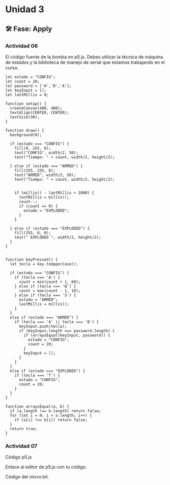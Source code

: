 # Unidad 3


## 🛠 Fase: Apply

### Actividad 06

El código fuente de la bomba en p5.js. Debes utilizar la técnica de máquina de estados y la biblioteca de manejo de serial que estamos trabajando en el curso.

```
let estado = "CONFIG";   
let count = 20;                    
let password = ['A','B','A'];
let keyInput = [];
let lastMillis = 0;

function setup() {
  createCanvas(400, 400);
  textAlign(CENTER, CENTER);
  textSize(30);
}

function draw() {
  background(0);

  if (estado === "CONFIG") {
    fill(0, 255, 0);
    text("CONFIG", width/2, 50);
    text("Tiempo: " + count, width/2, height/2);

  } else if (estado === "ARMED") {
    fill(255, 255, 0);
    text("ARMED", width/2, 50);
    text("Tiempo: " + count, width/2, height/2);

  
    if (millis() - lastMillis > 1000) {
      lastMillis = millis();
      count--;
      if (count <= 0) {
        estado = "EXPLODED";
      }
    }

  } else if (estado === "EXPLODED") {
    fill(255, 0, 0);
    text(" EXPLODED ", width/2, height/2);
  }
}


function keyPressed() {
  let tecla = key.toUpperCase();  

  if (estado === "CONFIG") {
    if (tecla === 'A') {
      count = min(count + 1, 60);
    } else if (tecla === 'B') {
      count = max(count - 1, 10);
    } else if (tecla === 'S') {
      estado = "ARMED";
      lastMillis = millis();
    }
  }
  else if (estado === "ARMED") {
    if (tecla === 'A' || tecla === 'B') {
      keyInput.push(tecla);
      if (keyInput.length === password.length) {
        if (arraysEqual(keyInput, password)) {
          estado = "CONFIG";
          count = 20;
        }
        keyInput = [];
      }
    }
  }
  else if (estado === "EXPLODED") {
    if (tecla === 'T') {
      estado = "CONFIG";
      count = 20;
    }
  }
}

function arraysEqual(a, b) {
  if (a.length !== b.length) return false;
  for (let i = 0; i < a.length; i++) {
    if (a[i] !== b[i]) return false;
  }
  return true;
}
````




### Actividad 07

Código p5.js


Enlace al editor de p5.js con tu código.


Código del micro:bit.


